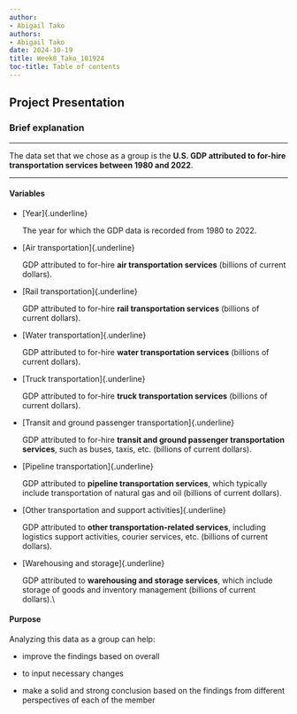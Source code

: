 ```yaml
---
author:
- Abigail Tako
authors:
- Abigail Tako
date: 2024-10-19
title: Week8_Tako_101924
toc-title: Table of contents
---
```


## Project Presentation

### Brief explanation

  -----------------------------------------------------------------------
  The data set that we chose as a group is the **U.S. GDP attributed to
  for-hire transportation services between 1980 and 2022**.

  -----------------------------------------------------------------------

#### Variables

-   [Year]{.underline}

    The year for which the GDP data is recorded from 1980 to 2022.

-   [Air transportation]{.underline}

    GDP attributed to for-hire **air transportation services** (billions
    of current dollars).

-   [Rail transportation]{.underline}

    GDP attributed to for-hire **rail transportation services**
    (billions of current dollars).

-   [Water transportation]{.underline}

    GDP attributed to for-hire **water transportation services**
    (billions of current dollars).

-   [Truck transportation]{.underline}

    GDP attributed to for-hire **truck transportation services**
    (billions of current dollars).

-   [Transit and ground passenger transportation]{.underline}

    GDP attributed to for-hire **transit and ground passenger
    transportation services**, such as buses, taxis, etc. (billions of
    current dollars).

-   [Pipeline transportation]{.underline}

    GDP attributed to **pipeline transportation services**, which
    typically include transportation of natural gas and oil (billions of
    current dollars).

-   [Other transportation and support activities]{.underline}

    GDP attributed to **other transportation-related services**,
    including logistics support activities, courier services, etc.
    (billions of current dollars).

-   [Warehousing and storage]{.underline}

    GDP attributed to **warehousing and storage services**, which
    include storage of goods and inventory management (billions of
    current dollars).\

#### Purpose

Analyzing this data as a group can help:

-   improve the findings based on overall

-   to input necessary changes

-   make a solid and strong conclusion based on the findings from
    different perspectives of each of the member
